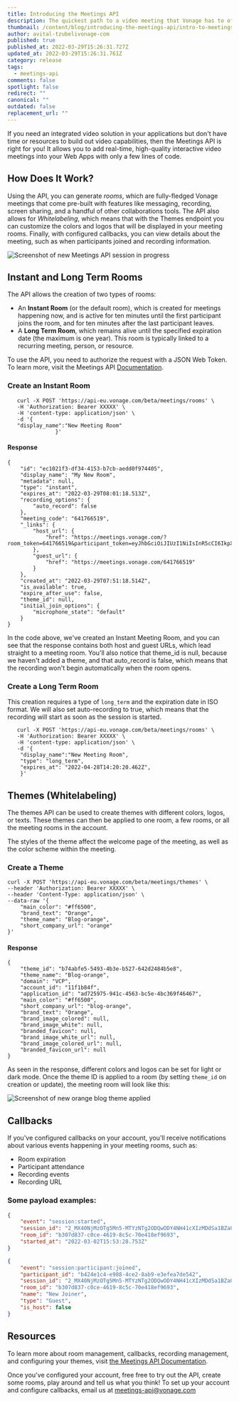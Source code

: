 ```yaml
---
title: Introducing the Meetings API
description: The quickest path to a video meeting that Vonage has to offer
thumbnail: /content/blog/introducing-the-meetings-api/intro-to-meetings-api.png
author: avital-tzubelivonage-com
published: true
published_at: 2022-03-29T15:26:31.727Z
updated_at: 2022-03-29T15:26:31.761Z
category: release
tags:
  - meetings-api
comments: false
spotlight: false
redirect: ""
canonical: ""
outdated: false
replacement_url: ""
---
```

If you need an integrated video solution in your applications but don't have time or resources to build out video capabilities, then the Meetings API is right for you! It allows you to add real-time, high-quality interactive video meetings into your Web Apps with only a few lines of code. 

## How Does It Work?

Using the API, you can generate *rooms*, which are fully-fledged Vonage meetings that come pre-built with features like messaging, recording, screen sharing, and a handful of other collaborations tools. 
The API also allows for *Whitelabeling*, which means that with the Themes endpoint you can customize the colors and logos that will be displayed in your meeting rooms. Finally, with configured callbacks, you can view details about the meeting, such as when participants joined and recording information. 

![Screenshot of new Meetings API session in progress](/content/blog/introducing-the-meetings-api/meetings.jpeg)

## Instant and Long Term Rooms

The API allows the creation of two types of rooms: 

* An **Instant Room** (or the default room), which is created for meetings happening now, and is active for ten minutes until the first participant joins the room, and for ten minutes after the last participant leaves. 
* A **Long Term Room**, which remains alive until the specified expiration date (the maximum is one year). This room is typically linked to a recurring meeting, person, or resource. 

To use the API, you need to authorize the request with a JSON Web Token. To learn more, visit the Meetings API [Documentation](https://developer.vonage.com/meetings/overview). 

### Create an Instant Room

```curl
   curl -X POST 'https://api-eu.vonage.com/beta/meetings/rooms' \
   -H 'Authorization: Bearer XXXXX' \
   -H 'content-type: application/json' \
   -d '{
   "display_name":"New Meeting Room"
               }'
```

#### Response

```curl
{
    "id": "ec1021f3-df34-4153-b7cb-aedd0f974405",
    "display_name": "My New Room",
    "metadata": null,
    "type": "instant",
    "expires_at": "2022-03-29T08:01:18.513Z",
    "recording_options": {
        "auto_record": false
    },
    "meeting_code": "641766519",
    "_links": {
        "host_url": {
            "href": "https://meetings.vonage.com/?room_token=641766519&participant_token=eyJhbGciOiJIUzI1NiIsInR5cCI6IkpXVCIsImtpZCI6IjA3YTA5MmFmLTE5YWUtNDg5Ny05NzQ1LWI2YjJkNjk5N2YyMSJ9.eyJwYXJ0aWNpcGFudElkIjoiZWU0ZjRkMmQtMzEwMy00YjVmLThhYzgtYTY2NjgxMmU4ZGViIiwiaWF0IjoxNjQ4NTQwMjc4fQ.AhrsWT1tSWEjoN0xDAMjVrEMRmvBMcwUWyhsa4yLCrg"
        },
        "guest_url": {
            "href": "https://meetings.vonage.com/641766519"
        }
    },
    "created_at": "2022-03-29T07:51:18.514Z",
    "is_available": true,
    "expire_after_use": false,
    "theme_id": null,
    "initial_join_options": {
        "microphone_state": "default"
    }
}
```

In the code above, we've created an Instant Meeting Room, and you can see that the response contains both host and guest URLs, which lead straight to a meeting room. You'll also notice that theme_id is null, because we haven't added a theme, and that auto_record is false, which means that the recording won't begin automatically when the room opens. 

### Create a Long Term Room

This creation requires a type of `long_term` and the expiration date in ISO format. 
We will also set auto-recording to true, which means that the recording will start as soon as the session is started. 

```curl
   curl -X POST 'https://api-eu.vonage.com/beta/meetings/rooms' \
   -H 'Authorization: Bearer XXXXX' \
   -H 'content-type: application/json' \
   -d '{
    "display_name":"New Meeting Room",
    "type": "long_term",
    "expires_at": "2022-04-28T14:20:20.462Z",
    }'
```

## Themes (Whitelabeling)

The themes API can be used to create themes with different colors, logos, or texts. These themes can then be applied to one room, a few rooms, or all the meeting rooms in the account. 

The styles of the theme affect the welcome page of the meeting, as well as the color scheme within the meeting. 

### Create a Theme

```curl
curl -X POST 'https://api-eu.vonage.com/beta/meetings/themes' \
--header 'Authorization: Bearer XXXXX' \
--header 'Content-Type: application/json' \
--data-raw '{
    "main_color": "#ff6500",
    "brand_text": "Orange",
    "theme_name": "Blog-orange", 
    "short_company_url": "orange"
}'
```

#### Response

```
{
    "theme_id": "b74abfe5-5493-4b3e-b527-642d2484b5e8",
    "theme_name": "Blog-orange",
    "domain": "VCP",
    "account_id": "11f1b84f",
    "application_id": "ad725975-941c-4563-bc5e-4bc369f46467",
    "main_color": "#ff6500",
    "short_company_url": "blog-orange",
    "brand_text": "Orange",
    "brand_image_colored": null,
    "brand_image_white": null,
    "branded_favicon": null,
    "brand_image_white_url": null,
    "brand_image_colored_url": null,
    "branded_favicon_url": null
}
```

As seen in the response, different colors and logos can be set for light or dark mode.
Once the theme ID is applied to a room (by setting `theme_id` on creation or update), the meeting room will look like this: 

![Screenshot of new orange blog theme applied](/content/blog/introducing-the-meetings-api/orange-theme.png)

## Callbacks

If you've configured callbacks on your account, you'll receive notifications about various events happening in your meeting rooms, such as: 

* Room expiration
* Participant attendance
* Recording events
* Recording URL

### Some payload examples:

```json
{
    "event": "session:started",
    "session_id": "2_MX40NjMzOTg5Mn5-MTYzNTg2ODQwODY4NH41cXIzMDdSa1BZa05BUDFpYnhxcTV4MCt-fg",
    "room_id": "b307d837-c0ce-4619-8c5c-70e418ef9693",
    "started_at": "2022-03-02T15:53:28.753Z"
}
```

```json
{
    "event": "session:participant:joined",
    "participant_id": "b424e1c4-e988-4ce2-8ab9-e3efea7de542",
    "session_id": "2_MX40NjMzOTg5Mn5-MTYzNTg2ODQwODY4NH41cXIzMDdSa1BZa05BUDFpYnhxcTV4MCt-fg",
    "room_id": "b307d837-c0ce-4619-8c5c-70e418ef9693",
    "name": "New Joiner",
    "type": "Guest",
    "is_host": false
}
```

## Resources

To learn more about room management, callbacks, recording management, and configuring your themes, visit [the Meetings API Documentation](https://developer.vonage.com/meetings/overview).

Once you've configured your account, free free to try out the API, create some rooms, play around and tell us what you think!
To set up your account and configure callbacks, email us at meetings-api@vonage.com
